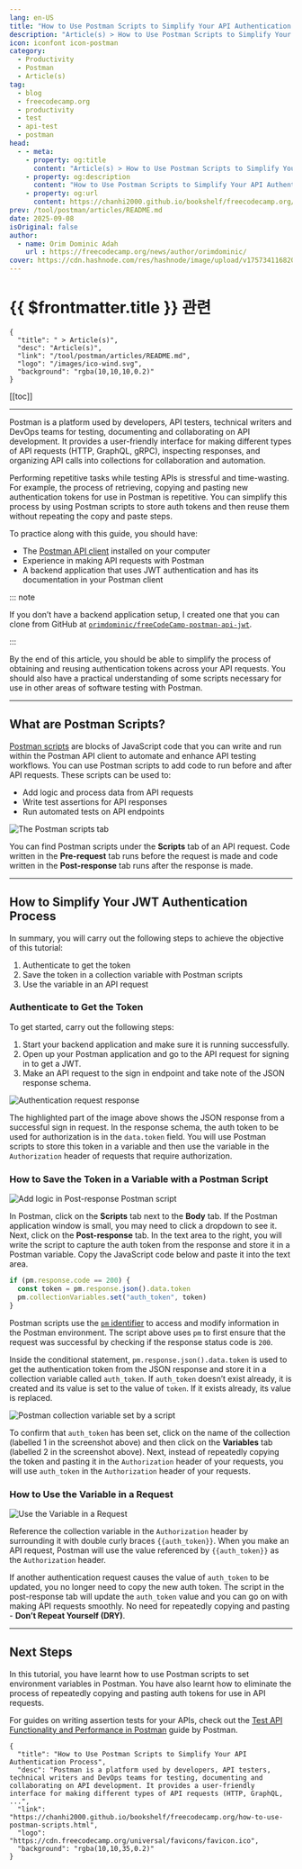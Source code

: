 ```yaml
---
lang: en-US
title: "How to Use Postman Scripts to Simplify Your API Authentication Process"
description: "Article(s) > How to Use Postman Scripts to Simplify Your API Authentication Process"
icon: iconfont icon-postman
category:
  - Productivity
  - Postman
  - Article(s)
tag:
  - blog
  - freecodecamp.org
  - productivity
  - test
  - api-test
  - postman
head:
  - - meta:
    - property: og:title
      content: "Article(s) > How to Use Postman Scripts to Simplify Your API Authentication Process"
    - property: og:description
      content: "How to Use Postman Scripts to Simplify Your API Authentication Process"
    - property: og:url
      content: https://chanhi2000.github.io/bookshelf/freecodecamp.org/how-to-use-postman-scripts.html
prev: /tool/postman/articles/README.md
date: 2025-09-08
isOriginal: false
author:
  - name: Orim Dominic Adah
    url : https://freecodecamp.org/news/author/orimdominic/
cover: https://cdn.hashnode.com/res/hashnode/image/upload/v1757341168209/dc77dc00-a0a6-40f7-b766-ce07d0d8a637.png
---
```


# {{ $frontmatter.title }} 관련

```component VPCard
{
  "title": " > Article(s)",
  "desc": "Article(s)",
  "link": "/tool/postman/articles/README.md",
  "logo": "/images/ico-wind.svg",
  "background": "rgba(10,10,10,0.2)"
}
```

[[toc]]

---

<SiteInfo
  name="How to Use Postman Scripts to Simplify Your API Authentication Process"
  desc="Postman is a platform used by developers, API testers, technical writers and DevOps teams for testing, documenting and collaborating on API development. It provides a user-friendly interface for making different types of API requests (HTTP, GraphQL, ..."
  url="https://freecodecamp.org/news/how-to-use-postman-scripts"
  logo="https://cdn.freecodecamp.org/universal/favicons/favicon.ico"
  preview="https://cdn.hashnode.com/res/hashnode/image/upload/v1757341168209/dc77dc00-a0a6-40f7-b766-ce07d0d8a637.png"/>

Postman is a platform used by developers, API testers, technical writers and DevOps teams for testing, documenting and collaborating on API development. It provides a user-friendly interface for making different types of API requests (HTTP, GraphQL, gRPC), inspecting responses, and organizing API calls into collections for collaboration and automation.

Performing repetitive tasks while testing APIs is stressful and time-wasting. For example, the process of retrieving, copying and pasting new authentication tokens for use in Postman is repetitive. You can simplify this process by using Postman scripts to store auth tokens and then reuse them without repeating the copy and paste steps.

To practice along with this guide, you should have:

- The [<VPIcon icon="iconfont icon-postman"/>Postman API client](https://postman.com/downloads/) installed on your computer
- Experience in making API requests with Postman
- A backend application that uses JWT authentication and has its documentation in your Postman client

::: note

If you don’t have a backend application setup, I created one that you can clone from GitHub at [<VPIcon icon="iconfont icon-github"/>`orimdominic/freeCodeCamp-postman-api-jwt`](https://github.com/orimdominic/freeCodeCamp-postman-api-jwt).

<SiteInfo
  name="orimdominic/freeCodeCamp-postman-api-jwt"
  desc="This is the codebase that accompanies the freeCodeCamp article on Simplifying your JWT Authentication Process with Postman Scripts."
  url="https://github.com/orimdominic/freeCodeCamp-postman-api-jwt/"
  logo="https://github.githubassets.com/favicons/favicon-dark.svg"
  preview="https://opengraph.githubassets.com/d3773060976acedc37219091d77dc3e67aceb71f5e9e34503c3e9d5d42b06814/orimdominic/freeCodeCamp-postman-api-jwt"/>


:::

By the end of this article, you should be able to simplify the process of obtaining and reusing authentication tokens across your API requests. You should also have a practical understanding of some scripts necessary for use in other areas of software testing with Postman.

---

## What are Postman Scripts?

[<VPIcon icon="iconfont icon-postman"/>Postman scripts](https://learning.postman.com/docs/tests-and-scripts/tests-and-scripts/) are blocks of JavaScript code that you can write and run within the Postman API client to automate and enhance API testing workflows. You can use Postman scripts to add code to run before and after API requests. These scripts can be used to:

- Add logic and process data from API requests
- Write test assertions for API responses
- Run automated tests on API endpoints

![The Postman scripts tab](https://cdn.hashnode.com/res/hashnode/image/upload/v1756577771526/161bd327-fbf7-48cb-acab-317ab1cad4c5.jpeg)

You can find Postman scripts under the **Scripts** tab of an API request. Code written in the **Pre-request** tab runs before the request is made and code written in the **Post-response** tab runs after the response is made.

---

## How to Simplify Your JWT Authentication Process

In summary, you will carry out the following steps to achieve the objective of this tutorial:

1. Authenticate to get the token
2. Save the token in a collection variable with Postman scripts
3. Use the variable in an API request

### Authenticate to Get the Token

To get started, carry out the following steps:

1. Start your backend application and make sure it is running successfully.
2. Open up your Postman application and go to the API request for signing in to get a JWT.
3. Make an API request to the sign in endpoint and take note of the JSON response schema.

![Authentication request response](https://cdn.hashnode.com/res/hashnode/image/upload/v1756573137191/b5aad14c-5094-4a84-8876-1bbbb869064c.jpeg)

The highlighted part of the image above shows the JSON response from a successful sign in request. In the response schema, the auth token to be used for authorization is in the `data.token` field. You will use Postman scripts to store this token in a variable and then use the variable in the `Authorization` header of requests that require authorization.

### How to Save the Token in a Variable with a Postman Script

![Add logic in Post-response Postman script](https://cdn.hashnode.com/res/hashnode/image/upload/v1756575948975/2b43493d-2803-45cd-aefe-0ca5694f75e8.jpeg)

In Postman, click on the **Scripts** tab next to the **Body** tab. If the Postman application window is small, you may need to click a dropdown to see it. Next, click on the **Post-response** tab. In the text area to the right, you will write the script to capture the auth token from the response and store it in a Postman variable. Copy the JavaScript code below and paste it into the text area.

```js
if (pm.response.code == 200) {
  const token = pm.response.json().data.token
  pm.collectionVariables.set("auth_token", token)
}
```

Postman scripts use the [<VPIcon icon="iconfont icon-postman"/>`pm` identifier](https://learning.postman.com/docs/tests-and-scripts/write-scripts/postman-sandbox-api-reference/) to access and modify information in the Postman environment. The script above uses `pm` to first ensure that the request was successful by checking if the response status code is `200`.

Inside the conditional statement, `pm.response.json().data.token` is used to get the authentication token from the JSON response and store it in a collection variable called `auth_token`. If `auth_token` doesn’t exist already, it is created and its value is set to the value of `token`. If it exists already, its value is replaced.

![Postman collection variable set by a script](https://cdn.hashnode.com/res/hashnode/image/upload/v1756581970294/bed1fe89-9c00-4b94-9f71-173ea3bf1cd1.png)

To confirm that `auth_token` has been set, click on the name of the collection (labelled 1 in the screenshot above) and then click on the **Variables** tab (labelled 2 in the screenshot above). Next, instead of repeatedly copying the token and pasting it in the `Authorization` header of your requests, you will use `auth_token` in the `Authorization` header of your requests.

### How to Use the Variable in a Request

![Use the Variable in a Request](https://cdn.hashnode.com/res/hashnode/image/upload/v1756583915681/d3bf0f56-c406-4d3e-b7f1-df4cbc2a3cfc.png)

Reference the collection variable in the `Authorization` header by surrounding it with double curly braces `{{auth_token}}`. When you make an API request, Postman will use the value referenced by `{{auth_token}}` as the `Authorization` header.

If another authentication request causes the value of `auth_token` to be updated, you no longer need to copy the new auth token. The script in the post-response tab will update the `auth_token` value and you can go on with making API requests smoothly. No need for repeatedly copying and pasting - **Don’t Repeat Yourself (DRY)**.

---

## Next Steps

In this tutorial, you have learnt how to use Postman scripts to set environment variables in Postman. You have also learnt how to eliminate the process of repeatedly copying and pasting auth tokens for use in API requests.

For guides on writing assertion tests for your APIs, check out the [<VPIcon icon="iconfont icon-postman"/>Test API Functionality and Performance in Postman](https://learning.postman.com/docs/tests-and-scripts/test-apis/test-apis/) guide by Postman.

<!-- TODO: add ARTICLE CARD -->
```component VPCard
{
  "title": "How to Use Postman Scripts to Simplify Your API Authentication Process",
  "desc": "Postman is a platform used by developers, API testers, technical writers and DevOps teams for testing, documenting and collaborating on API development. It provides a user-friendly interface for making different types of API requests (HTTP, GraphQL, ...",
  "link": "https://chanhi2000.github.io/bookshelf/freecodecamp.org/how-to-use-postman-scripts.html",
  "logo": "https://cdn.freecodecamp.org/universal/favicons/favicon.ico",
  "background": "rgba(10,10,35,0.2)"
}
```
